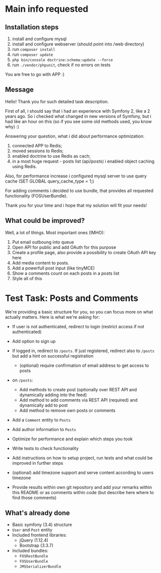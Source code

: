 Main info requested
=============================

Installation steps
-------------------
1) install and configure mysql
2) install and configure webserver (should point into /web directory)
3) run `composer install`
4) run `composer update`
5) `php bin/console doctrine:schema:update --force`
6) run `./vendor/phpunit`, check if no errors on tests

You are free to go with APP :)

Message
-------------------
Hello! Thank you for such detailed task description.

First of all, i should say that i had an experience with Symfony 2, like a 2 years ago. 
So i checked what changed in new versions of Symfony, but i had like an hour on this (so if you see some old methods used, you know why) :)

Answering your question, what i did about performance optimization:
1) connected APP to Redis; 
2) moved sessions to Redis;
3) enabled doctrine to use Redis as cach;
4) in a most huge request - posts list (api/posts) i enabled object caching using Redis.

Also, for performance increase i configured mysql server to use query cache (SET GLOBAL query_cache_type = 1;)

For adding comments i decided to use bundle, that provides all requested functionality (FOSUserBundle).

Thank you for your time and i hope that my solution will fit your needs!


What could be improved?
-------------------
Well, a lot of things. Most important ones (IMHO):
1) Put email outboung into queue
2) Open API for public and add OAuth for this purpose
3) Create a profile page, also provide a possibility to create OAuth API key here
4) Add media content to posts.
5) Add a powerfull post input (like tinyMCE)
6) Show a comments count on each posts in a posts list
7) Style all of this

Test Task: Posts and Comments
=============================

We're providing a basic structure for you, so you can focus more on what actually matters. Here is what we're asking for:
  * If user is not authenticated, redirect to login (restrict access if not authenticated)
  * Add option to sign up
  * If logged in, redirect to `/posts`. If just registered, redirect also to `/posts` but add a hint on successful registration
    * (optional) require confirmation of email address to get access to posts
  * on `/posts`:
    * Add methods to create post (optionally over REST API and dynamically adding into the feed)
    * Add method to add comments via REST API (required) and dynamically add to post
    * Add method to remove own posts or comments
  
  * Add a `Comment` entity to `Posts`
  * Add author information to `Posts`
  * Optimize for performance and explain which steps you took
  * Write tests to check functionality
  * Add instructions on how to setup project, run tests and what could be improved in further steps
  * (optional) add timezone support and serve content according to users timezone
  * Provide results within own git repository and add your remarks within this README or as comments within code (but describe here where to find those comments)
  
What's already done
-------------------

  * Basic symfony (3.4) structure
  * `User` and `Post` entity
  * Included frontend libraries:
    * jQuery (1.12.4)
    * Bootstrap (3.3.7)
  * Included bundles:
    * `FOSRestBundle`
    * `FOSUserBundle`
    * `JMSSerializerBundle`